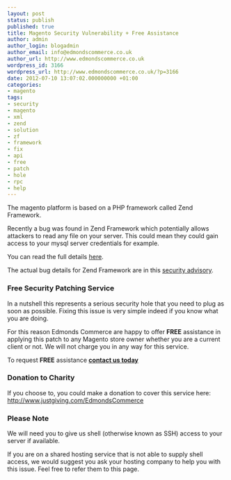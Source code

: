 ```yaml
---
layout: post
status: publish
published: true
title: Magento Security Vulnerability + Free Assistance
author: admin
author_login: blogadmin
author_email: info@edmondscommerce.co.uk
author_url: http://www.edmondscommerce.co.uk
wordpress_id: 3166
wordpress_url: http://www.edmondscommerce.co.uk/?p=3166
date: 2012-07-10 13:07:02.000000000 +01:00
categories:
- magento
tags:
- security
- magento
- xml
- zend
- solution
- zf
- framework
- fix
- api
- free
- patch
- hole
- rpc
- help
---
```

The magento platform is based on a PHP framework called Zend Framework.

Recently a bug was found in Zend Framework which potentially allows attackers to read any file on your server. This could mean they could gain access to your mysql server credentials for example.

You can read the full details <a href="http://www.magentocommerce.com/blog/comments/update-zend-framework-vulnerability-security-update/">here</a>.

The actual bug details for Zend Framework are in this <a href="http://framework.zend.com/security/advisory/ZF2012-01">security advisory</a>.



<h3>Free Security Patching Service</h3>

In a nutshell this represents a serious security hole that you need to plug as soon as possible. Fixing this issue is very simple indeed if you know what you are doing.

For this reason Edmonds Commerce are happy to offer <b>FREE</b> assistance in applying this patch to any Magento store owner whether you are a current client or not. We will not charge you in any way for this service.

To request <b>FREE</b> assistance <a href="/contact-us/?about=Free+Magento+Security+Fix"><b>contact us today</b></a>

<h3>Donation to Charity</h3>
If you choose to, you could make a donation to cover this service here:
<a href="http://www.justgiving.com/EdmondsCommerce">http://www.justgiving.com/EdmondsCommerce</a>

<h3>Please Note</h3>
We will need you to give us shell (otherwise known as SSH) access to your server if available.

If you are on a shared hosting service that is not able to supply shell access, we would suggest you ask your hosting company to help you with this issue. Feel free to refer them to this page.

